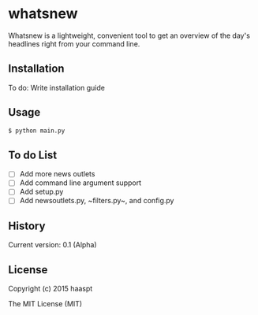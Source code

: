 # whatsnew

Whatsnew is a lightweight, convenient tool to get an overview of the day's headlines right from your command line.

## Installation

To do: Write installation guide

## Usage

```bash
$ python main.py
```
## To do List

- [ ] Add more news outlets
- [ ] Add command line argument support
- [ ] Add setup.py
- [ ] Add newsoutlets.py, ~filters.py~, and config.py

## History

Current version: 0.1 (Alpha)

## License

Copyright (c) 2015 haaspt

The MIT License (MIT)
